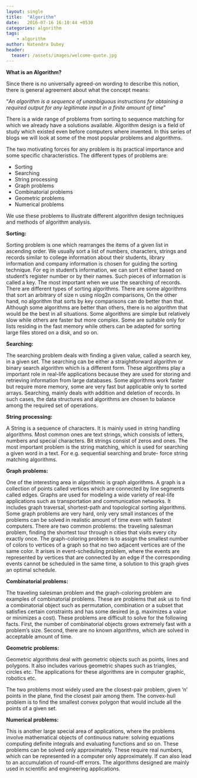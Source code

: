 ```yaml
---
layout: single
title:  "Algorithm"
date:   2016-07-16 16:10:44 +0530
categories: algorithm
tags: 
    - algorithm
author: Natendra Dubey
header:
  teaser: /assets/images/welcome-quote.jpg
---
```

**What is an Algorithm?**

Since there is no universally agreed-on wording to describe this notion, there is general agreement about what the concept means:

“*An algorithm is a sequence of unambiguous instructions for obtaining a required output for any legitimate input in a finite amount of time*”

There is a wide range of problems from sorting to sequence matching for which we already have a solutions available. Algorithm design is a field of study which existed even before computers where invented. In this series of blogs we will look at some of the most popular problems and algorithms.

The two motivating forces for any problem is its practical importance and some specific characteristics. The different types of problems are:
- Sorting
- Searching
- String processing
- Graph problems
- Combinatorial problems
- Geometric problems
- Numerical problems

We use these problems to illustrate different algorithm design techniques and methods of algorithm analysis.

**Sorting:**

Sorting problem is one which rearranges the items of a given list in ascending order. We usually sort a list of numbers, characters, strings and records similar to college  information about their students, library information and company information is chosen for guiding the sorting technique. For eg in student’s information, we can sort it either based on student’s register number or by their names. Such pieces of information is called a key. The most important when we use the searching of records. There are different types of sorting algorithms. There are some algorithms that sort an arbitrary of size n using nlog2n comparisons, On the other hand, no algorithm that sorts by key comparisons can do better than that. Although some algorithms are better than others, there is no algorithm that would be the best in all situations. Some algorithms are simple but relatively slow while others are faster but more complex. Some are suitable only for lists residing in the fast memory while others can be adapted for sorting large files stored on a disk, and so on.

**Searching:**

The searching problem deals with finding a given value, called a search key, in a given set. The searching can be either a straightforward algorithm or binary search algorithm which is a different form. These algorithms play a important role in real-life applications because they are used for storing and retrieving information from large databases. Some algorithms work faster but require more memory, some are very fast but applicable only to sorted arrays. Searching, mainly deals with addition and deletion of records. In such cases, the data structures and algorithms are chosen to balance among the required set of operations.

**String processing:**

A String is a sequence of characters. It is mainly used in string handling algorithms. Most common ones are text strings, which consists of letters, numbers and special characters. Bit strings consist of zeros and ones. The most important problem is the string matching, which is used for searching a given word in a text. For e.g. sequential searching and brute- force string matching algorithms.

**Graph problems:**

One of the interesting area in algorithmic is graph algorithms. A graph is a collection of points called vertices which are connected by line segments called edges. Graphs are used for modeling a wide variety of real-life applications such as transportation and communication networks. It includes graph traversal, shortest-path and topological sorting algorithms. Some graph problems are very hard, only very small instances of the problems can be solved in realistic amount of time even with fastest computers. There are two common problems: the traveling salesman problem, finding the shortest tour through n cities that visits every city exactly once. The graph-coloring problem is to assign the smallest number of colors to vertices of a graph so that no two adjacent vertices are of the same color. It arises in event-scheduling problem, where the events are represented by vertices that are connected by an edge if the corresponding events cannot be scheduled in the same time, a solution to this graph gives an optimal schedule.

**Combinatorial problems:**

The traveling salesman problem and the graph-coloring problem are examples of combinatorial problems. These are problems that ask us to find a combinatorial object such as permutation, combination or a subset that satisfies certain constraints and has some desired (e.g. maximizes a value or minimizes a cost). These problems are difficult to solve for the following facts. First, the number of combinatorial objects grows extremely fast with a problem’s size. Second, there are no known algorithms, which are solved in acceptable amount of time.

**Geometric problems:**

Geometric algorithms deal with geometric objects such as points, lines and polygons. It also includes various geometric shapes such as triangles, circles etc. The applications for these algorithms are in computer graphic, robotics etc.

The two problems most widely used are the closest-pair problem, given ‘n’ points in the plane, find the closest pair among them. The convex-hull problem is to find the smallest convex polygon that would include all the points of a given set.

**Numerical problems:**

This is another large special area of applications, where the problems involve mathematical objects of continuous nature: solving equations computing definite integrals and evaluating functions and so on. These problems can be solved only approximately. These require real numbers, which can be represented in a computer only approximately. If can also lead to an accumulation of round-off errors. The algorithms designed are mainly used in scientific and engineering applications.